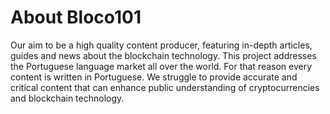 # About Bloco101
Our aim to be a high quality content producer, featuring in-depth articles, guides and news about the blockchain technology. This project addresses the Portuguese language market all over the world. For that reason every content is written in Portuguese. We struggle to provide accurate and critical content that can enhance public understanding of cryptocurrencies and blockchain technology.
